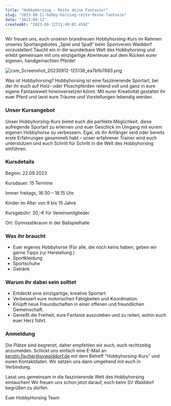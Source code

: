 ```yaml
---
title: "HobbyHorsing - Reite deine Fantasie!"
slug: "2023-09-11-hobby-horsing-reite-deine-fantasie"
date: "2023-09-11"
createdAt: "2023-09-12T11:49:01.459Z"
---
```

Wir freuen uns, euch unseren brandneuen Hobbyhorsing-Kurs im Rahmen unseres Sportangebotes „Spiel und Spaß“ beim Sportverein Walddorf vorzustellen! Taucht ein in die wunderbare Welt des Hobbyhorsing und erlebt gemeinsam mit uns einzigartige Abenteuer auf dem Rücken eurer eigenen, handgemachten Pferde!

![csm_Screenshot_20230912-125138_ea7bfb7883.png](/uploads/csm_Screenshot_20230912_125138_ea7bfb7883_322deb1899.png)

Was ist Hobbyhorsing? Hobbyhorsing ist eine faszinierende Sportart, bei der ihr euch auf Holz- oder Plüschpferden reitend voll und ganz in eure eigene Fantasiewelt hineinversetzen könnt. Mit eurer Kreativität gestaltet ihr euer Pferd und lasst eure Träume und Vorstellungen lebendig werden.

### Unser Kursangebot

Unser Hobbyhorsing-Kurs bietet euch die perfekte Möglichkeit, diese aufregende Sportart zu erlernen und euer Geschick im Umgang mit eurem eigenen Hobbyhorse zu verbessern. Egal, ob ihr Anfänger seid oder bereits erste Erfahrungen gesammelt habt – unser erfahrener Trainer wird euch unterstützen und euch Schritt für Schritt in die Welt des Hobbyhorsing einführen.

### Kursdetails

Beginn: 22.09.2023

Kursdauer: 15 Termine

Immer freitags, 16:30 – 18:15 Uhr

Kinder im Alter von 9 bis 15 Jahre

Kursgebühr: 20,-€ für Vereinsmitglieder

Ort: Gymnastikraum in der Ballspielhalle

### Was ihr braucht

* Euer eigenes Hobbyhorse (Für alle, die noch keins haben, geben wir gerne Tipps zur Herstellung.)
* Sportkleidung
* Sportschuhe
* Getränk

### Warum ihr dabei sein solltet

* Entdeckt eine einzigartige, kreative Sportart.
* Verbessert eure motorischen Fähigkeiten und Koordination.
* Knüpft neue Freundschaften in einer offenen und freundlichen Gemeinschaft.
* Genießt die Freiheit, eure Fantasie auszuleben und zu reiten, wohin euch euer Herz führt.

### Anmeldung

Die Plätze sind begrenzt, daher empfehlen wir euch, euch rechtzeitig anzumelden. Schickt uns einfach eine E-Mail an kerstin.fischer@svwalddorf.de mit dem Betreff "Hobbyhorsing-Kurs" und euren Kontaktdaten. Wir setzen uns dann umgehend mit euch in Verbindung.

Lasst uns gemeinsam in die faszinierende Welt des Hobbyhorsing eintauchen! Wir freuen uns schon jetzt darauf, euch beim SV Walddorf begrüßen zu dürfen.

Euer HobbyHorsing Team
